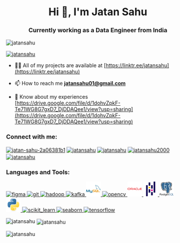 <h1 align="center">Hi 👋, I'm Jatan Sahu</h1>
<h3 align="center"> Currently working as a Data Engineer from India</h3>

<p align="left"> <img src="https://komarev.com/ghpvc/?username=jatansahu&label=Profile%20views&color=0e75b6&style=flat" alt="jatansahu" /> </p>

<p align="left"> <a href="https://github.com/ryo-ma/github-profile-trophy"><img src="https://github-profile-trophy.vercel.app/?username=jatansahu" alt="jatansahu" /></a> </p>

- 👨‍💻 All of my projects are available at [https://linktr.ee/jatansahu](https://linktr.ee/jatansahu)

- 📫 How to reach me **jatansahu01@gmail.com**

- 📄 Know about my experiences [https://drive.google.com/file/d/1dohvZpkF-Te71WG8G7gxD7_DjDDAQee1/view?usp=sharing](https://drive.google.com/file/d/1dohvZpkF-Te71WG8G7gxD7_DjDDAQee1/view?usp=sharing)

<h3 align="left">Connect with me:</h3>
<p align="left">
<a href="https://linkedin.com/in/jatan-sahu-2a06381b1" target="blank"><img align="center" src="https://raw.githubusercontent.com/rahuldkjain/github-profile-readme-generator/master/src/images/icons/Social/linked-in-alt.svg" alt="jatan-sahu-2a06381b1" height="30" width="40" /></a>
<a href="https://kaggle.com/jatansahu" target="blank"><img align="center" src="https://raw.githubusercontent.com/rahuldkjain/github-profile-readme-generator/master/src/images/icons/Social/kaggle.svg" alt="jatansahu" height="30" width="40" /></a>
<a href="https://instagram.com/jatansahu" target="blank"><img align="center" src="https://raw.githubusercontent.com/rahuldkjain/github-profile-readme-generator/master/src/images/icons/Social/instagram.svg" alt="jatansahu" height="30" width="40" /></a>
<a href="https://www.behance.net/jatansahu2000" target="blank"><img align="center" src="https://raw.githubusercontent.com/rahuldkjain/github-profile-readme-generator/master/src/images/icons/Social/behance.svg" alt="jatansahu2000" height="30" width="40" /></a>
<a href="https://www.leetcode.com/jatansahu" target="blank"><img align="center" src="https://raw.githubusercontent.com/rahuldkjain/github-profile-readme-generator/master/src/images/icons/Social/leet-code.svg" alt="jatansahu" height="30" width="40" /></a>
</p>

<h3 align="left">Languages and Tools:</h3>
<p align="left"> <a href="https://www.figma.com/" target="_blank" rel="noreferrer"> <img src="https://www.vectorlogo.zone/logos/figma/figma-icon.svg" alt="figma" width="40" height="40"/> </a> <a href="https://git-scm.com/" target="_blank" rel="noreferrer"> <img src="https://www.vectorlogo.zone/logos/git-scm/git-scm-icon.svg" alt="git" width="40" height="40"/> </a> <a href="https://hadoop.apache.org/" target="_blank" rel="noreferrer"> <img src="https://www.vectorlogo.zone/logos/apache_hadoop/apache_hadoop-icon.svg" alt="hadoop" width="40" height="40"/> </a> <a href="https://kafka.apache.org/" target="_blank" rel="noreferrer"> <img src="https://www.vectorlogo.zone/logos/apache_kafka/apache_kafka-icon.svg" alt="kafka" width="40" height="40"/> </a> <a href="https://www.mysql.com/" target="_blank" rel="noreferrer"> <img src="https://raw.githubusercontent.com/devicons/devicon/master/icons/mysql/mysql-original-wordmark.svg" alt="mysql" width="40" height="40"/> </a> <a href="https://opencv.org/" target="_blank" rel="noreferrer"> <img src="https://www.vectorlogo.zone/logos/opencv/opencv-icon.svg" alt="opencv" width="40" height="40"/> </a> <a href="https://www.oracle.com/" target="_blank" rel="noreferrer"> <img src="https://raw.githubusercontent.com/devicons/devicon/master/icons/oracle/oracle-original.svg" alt="oracle" width="40" height="40"/> </a> <a href="https://pandas.pydata.org/" target="_blank" rel="noreferrer"> <img src="https://raw.githubusercontent.com/devicons/devicon/2ae2a900d2f041da66e950e4d48052658d850630/icons/pandas/pandas-original.svg" alt="pandas" width="40" height="40"/> </a> <a href="https://www.postgresql.org" target="_blank" rel="noreferrer"> <img src="https://raw.githubusercontent.com/devicons/devicon/master/icons/postgresql/postgresql-original-wordmark.svg" alt="postgresql" width="40" height="40"/> </a> <a href="https://www.python.org" target="_blank" rel="noreferrer"> <img src="https://raw.githubusercontent.com/devicons/devicon/master/icons/python/python-original.svg" alt="python" width="40" height="40"/> </a> <a href="https://scikit-learn.org/" target="_blank" rel="noreferrer"> <img src="https://upload.wikimedia.org/wikipedia/commons/0/05/Scikit_learn_logo_small.svg" alt="scikit_learn" width="40" height="40"/> </a> <a href="https://seaborn.pydata.org/" target="_blank" rel="noreferrer"> <img src="https://seaborn.pydata.org/_images/logo-mark-lightbg.svg" alt="seaborn" width="40" height="40"/> </a> <a href="https://www.tensorflow.org" target="_blank" rel="noreferrer"> <img src="https://www.vectorlogo.zone/logos/tensorflow/tensorflow-icon.svg" alt="tensorflow" width="40" height="40"/> </a> </p>

<p><img align="left" src="https://github-readme-stats.vercel.app/api/top-langs?username=jatansahu&show_icons=true&locale=en&layout=compact" alt="jatansahu" /></p>

<p>&nbsp;<img align="center" src="https://github-readme-stats.vercel.app/api?username=jatansahu&show_icons=true&locale=en" alt="jatansahu" /></p>

<p><img align="center" src="https://github-readme-streak-stats.herokuapp.com/?user=jatansahu&" alt="jatansahu" /></p>

